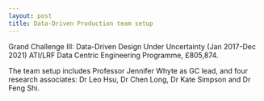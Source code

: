 ```yaml
---
layout: post
title: Data-Driven Production team setup
---
```


Grand Challenge III: Data-Driven Design Under Uncertainty (Jan 2017-Dec 2021) ATI/LRF Data Centric Engineering Programme, £805,874.

The team setup includes Professor Jennifer Whyte as GC lead,  and four research associates: Dr Leo Hsu, Dr Chen Long, Dr Kate Simpson and Dr Feng Shi. 
